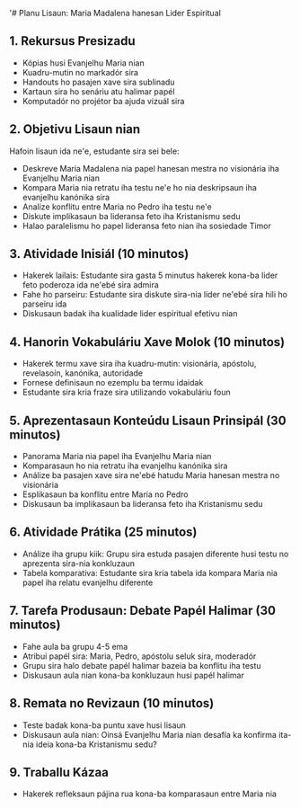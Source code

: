 '# Planu Lisaun: Maria Madalena hanesan Lider Espiritual

## 1. Rekursus Presizadu

- Kópias husi Evanjelhu Maria nian
- Kuadru-mutin no markadór sira
- Handouts ho pasajen xave sira sublinadu
- Kartaun sira ho senáriu atu halimar papél
- Komputadór no projétor ba ajuda vizuál sira

## 2. Objetivu Lisaun nian

Hafoin lisaun ida ne'e, estudante sira sei bele:
- Deskreve Maria Madalena nia papel hanesan mestra no visionária iha Evanjelhu Maria nian
- Kompara Maria nia retratu iha testu ne'e ho nia deskripsaun iha evanjelhu kanónika sira
- Analize konflitu entre Maria no Pedro iha testu ne'e
- Diskute implikasaun ba lideransa feto iha Kristanismu sedu
- Halao paralelismu ho papel lideransa feto nian iha sosiedade Timor

## 3. Atividade Inisiál (10 minutos)

- Hakerek lailais: Estudante sira gasta 5 minutus hakerek kona-ba lider feto poderoza ida ne'ebé sira admira
- Fahe ho parseiru: Estudante sira diskute sira-nia lider ne'ebé sira hili ho parseiru ida
- Diskusaun badak iha kualidade lider espiritual efetivu nian

## 4. Hanorin Vokabuláriu Xave Molok (10 minutos)

- Hakerek termu xave sira iha kuadru-mutin: visionária, apóstolu, revelasoín, kanónika, autoridade
- Fornese definisaun no ezemplu ba termu idaidak
- Estudante sira kria fraze sira utilizando vokabuláriu foun

## 5. Aprezentasaun Konteúdu Lisaun Prinsipál (30 minutos)

- Panorama Maria nia papel iha Evanjelhu Maria nian
- Komparasaun ho nia retratu iha evanjelhu kanónika sira
- Análize ba pasajen xave sira ne'ebé hatudu Maria hanesan mestra no visionária
- Esplikasaun ba konflitu entre Maria no Pedro
- Diskusaun ba implikasaun ba lideransa feto iha Kristanismu sedu

## 6. Atividade Prátika (25 minutos)

- Análize iha grupu kiik: Grupu sira estuda pasajen diferente husi testu no aprezenta sira-nia konkluzaun
- Tabela komparativa: Estudante sira kria tabela ida kompara Maria nia papel iha relatu evanjelhu diferente

## 7. Tarefa Produsaun: Debate Papél Halimar (30 minutos)

- Fahe aula ba grupu 4-5 ema
- Atribui papél sira: Maria, Pedro, apóstolu seluk sira, moderadór
- Grupu sira halo debate papél halimar bazeia ba konflitu iha testu
- Diskusaun aula nian kona-ba konkluzaun husi papél halimar

## 8. Remata no Revizaun (10 minutos)

- Teste badak kona-ba puntu xave husi lisaun
- Diskusaun aula nian: Oinsá Evanjelhu Maria nian desafía ka konfirma ita-nia ideia kona-ba Kristanismu sedu?

## 9. Traballu Kázaa

- Hakerek refleksaun pájina rua kona-ba komparasaun entre Maria nia